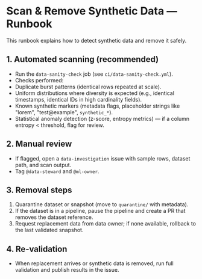 # Scan & Remove Synthetic Data — Runbook


This runbook explains how to detect synthetic data and remove it safely.


## 1. Automated scanning (recommended)
- Run the `data-sanity-check` job (see `ci/data-sanity-check.yml`).
- Checks performed:
- Duplicate burst patterns (identical rows repeated at scale).
- Uniform distributions where diversity is expected (e.g., identical timestamps, identical IDs in high cardinality fields).
- Known synthetic markers (metadata flags, placeholder strings like "lorem", "test@example", `synthetic_*`).
- Statistical anomaly detection (z-score, entropy metrics) — if a column entropy < threshold, flag for review.


## 2. Manual review
- If flagged, open a `data-investigation` issue with sample rows, dataset path, and scan output.
- Tag `@data-steward` and `@ml-owner`.


## 3. Removal steps
1. Quarantine dataset or snapshot (move to `quarantine/` with metadata).
2. If the dataset is in a pipeline, pause the pipeline and create a PR that removes the dataset reference.
3. Request replacement data from data owner; if none available, rollback to the last validated snapshot.


## 4. Re-validation
- When replacement arrives or synthetic data is removed, run full validation and publish results in the issue.
